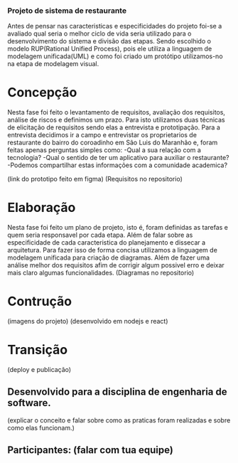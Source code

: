
### Projeto de sistema de restaurante
Antes de pensar nas caracteristicas e especificidades do projeto foi-se a avaliado qual seria o melhor ciclo de vida seria utilizado para o desenvolvimento do sistema e divisão das etapas. Sendo escolhido o modelo RUP(Rational Unified Process), pois ele utiliza a linguagem de modelagem unificada(UML) e como foi criado um protótipo utilizamos-no na etapa de modelagem visual.

# Concepção
Nesta fase foi feito o levantamento de requisitos, avaliação dos requisitos, análise de riscos e definimos um prazo. Para isto utilizamos duas técnicas de elicitação de requisitos sendo elas a entrevista e prototipação. Para a entrevista decidimos ir a campo e entrevistar os proprietarios de restaurante do bairro do coroadinho em São Luis do Maranhão e, foram feitas apenas perguntas simples como: 
-Qual a sua relação com a tecnologia?
-Qual o sentido de ter um aplicativo para auxiliar o restaurante?
-Podemos compartilhar estas informações com a comunidade academica?

(link do prototipo feito em figma)
(Requisitos no repositorio)

# Elaboração
Nesta fase foi feito um plano de projeto, isto é, foram definidas as tarefas e quem seria responsavel por cada etapa. Além de falar sobre as especificidade de cada caracteristica do planejamento e dissecar a arquitetura. Para fazer isso de forma concisa utilizamos a linguagem de modelagem unificada para criação de diagramas. Além de fazer uma análise melhor dos requisitos afim de corrigir algum possivel erro e deixar mais claro algumas funcionalidades. 
(Diagramas no repositorio)

# Contrução
(imagens do projeto)
(desenvolvido em nodejs e react)

# Transição
(deploy e publicação)


## Desenvolvido para a disciplina de engenharia de software.
(explicar o conceito e falar sobre como as praticas foram realizadas e sobre como elas funcionam.)

## Participantes: (falar com tua equipe)